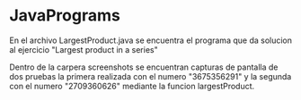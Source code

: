 # JavaPrograms
En el archivo LargestProduct.java se encuentra el programa que da solucion al ejercicio "Largest product in a series"

Dentro de la carpera screenshots se encuentran capturas de pantalla de dos pruebas la primera realizada con el numero "3675356291" y la segunda con el numero "2709360626" mediante la funcion largestProduct.
